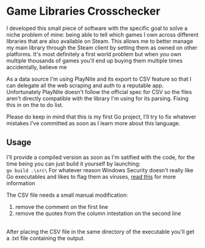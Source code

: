 # Game Libraries Crosschecker

I developed this small piece of software with the specific goal to solve a niche problem of mine: being able to tell which games I own across different libraries that are also available on Steam. This allows me to better manage my main library through the Steam client by setting them as owned on other platforms. It's most definitely a first world problem but when you own multiple thousands of games you'll end up buying them multiple times accidentally, believe me<br>

As a data source I'm using PlayNite and its export to CSV feature so that I can delegate all the web scraping and auth to a reputable app. Unfortunately PlayNite doesn't follow the official spec for CSV so the files aren't directly compatible with the library I'm using for its parsing. Fixing this in on the to do list.<br>

Please do keep in mind that this is my first Go project, I'll try to fix whatever mistakes I've committed as soon as I learn more about this language.

## Usage

I'll provide a compiled version as soon as I'm satified with the code, for the time being you can just build it yourself by launching:<br>
`go build .\src\`
For whatever reason Windows Security doesn't really like Go executables and likes to flag them as viruses, [read this](https://go.dev/doc/faq#virus) for more information<br>

The CSV file needs a small manual modification:

1. remove the comment on the first line
2. remove the quotes from the column intestation on the second line
   
<br>
After placing the CSV file in the same directory of the executable you'll get a .txt file containing the output.
